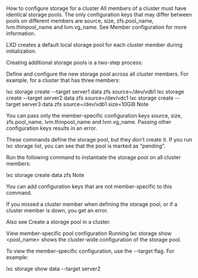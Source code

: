 # **[](https://documentation.ubuntu.com/lxd/stable-5.21/howto/cluster_config_storage/#cluster-config-storage)**

How to configure storage for a cluster
All members of a cluster must have identical storage pools. The only configuration keys that may differ between pools on different members are source, size, zfs.pool_name, lvm.thinpool_name and lvm.vg_name. See Member configuration for more information.

LXD creates a default local storage pool for each cluster member during initialization.

Creating additional storage pools is a two-step process:

Define and configure the new storage pool across all cluster members. For example, for a cluster that has three members:

lxc storage create --target server1 data zfs source=/dev/vdb1
lxc storage create --target server2 data zfs source=/dev/vdc1
lxc storage create --target server3 data zfs source=/dev/vdb1 size=10GiB
Note

You can pass only the member-specific configuration keys source, size, zfs.pool_name, lvm.thinpool_name and lvm.vg_name. Passing other configuration keys results in an error.

These commands define the storage pool, but they don’t create it. If you run lxc storage list, you can see that the pool is marked as “pending”.

Run the following command to instantiate the storage pool on all cluster members:

lxc storage create data zfs
Note

You can add configuration keys that are not member-specific to this command.

If you missed a cluster member when defining the storage pool, or if a cluster member is down, you get an error.

Also see Create a storage pool in a cluster.

View member-specific pool configuration
Running lxc storage show <pool_name> shows the cluster-wide configuration of the storage pool.

To view the member-specific configuration, use the --target flag. For example:

lxc storage show data --target server2
